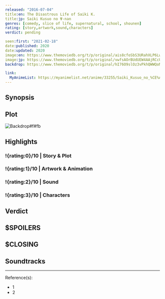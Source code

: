 ```yaml
---
released: "2016-07-04"
title:en: The Disastrous Life of Saiki K.
title:jp: Saiki Kusuo no Ψ-nan
genres: [comedy, slice of life, supernatural, school, shounen]
rating: [story,artwork,sound,characters]
verdict: pending

seen:first: "2021-02-18"
date:published: 2020
date:updated: 2020
image:en: https://www.themoviedb.org/t/p/original/ais8cfoSbS3URahXLP6LwlwIZ6e.jpg
image:jp: https://www.themoviedb.org/t/p/original/vwfsAOrBUdUEW4AAjRCcUlCvd4G.jpg
backdrop: https://www.themoviedb.org/t/p/original/hI76O9slOz3vPkhQWWQoN36WyhG.jpg

link:
  MyAnimeList: https://myanimelist.net/anime/33255/Saiki_Kusuo_no_%CE%A8-nan
---
```



## Synopsis

## Plot

![Backdrop#f#fb](https://www.themoviedb.org/t/p/original/8rO7i1rjAbBwzV6CJgkscbBVG2u.jpg "Source: TMDB")

## Highlights

### !{rating:0}/10 | Story & Plot

### !{rating:1}/10 | Artwork & Animation

### !{rating:2}/10 | Sound

### !{rating:3}/10 | Characters

## Verdict

## $SPOILERS

## $CLOSING

## Soundtracks

***
Reference(s):

- 1
- 2
